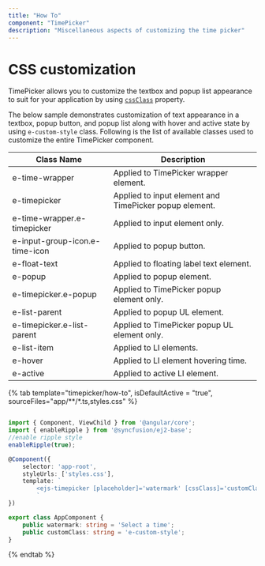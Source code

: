 ```yaml
---
title: "How To"
component: "TimePicker"
description: "Miscellaneous aspects of customizing the time picker"
---
```


# CSS customization

TimePicker allows you to customize the textbox and popup list appearance to suit for your
application by using
[`cssClass`](../../api/timepicker#cssclass) property.

The below sample demonstrates customization of text appearance in a textbox, popup button, and popup list along with hover and active
state by using `e-custom-style` class. Following is the list of available classes used to customize the entire TimePicker component.

| **Class Name** | **Description** |
| --- | --- |
| e-time-wrapper | Applied to TimePicker wrapper element. |
| e-timepicker |  Applied to input element and TimePicker popup element. |
| e-time-wrapper.e-timepicker | Applied to input element only. |
| e-input-group-icon.e-time-icon | Applied to popup button. |
| e-float-text | Applied to floating label text element. |
| e-popup | Applied to popup element. |
| e-timepicker.e-popup | Applied to TimePicker popup element only. |
| e-list-parent | Applied to popup UL element. |
| e-timepicker.e-list-parent | Applied to TimePicker popup UL element only. |
| e-list-item | Applied to LI elements. |
| e-hover | Applied to LI element hovering time. |
| e-active | Applied to active LI element. |

{% tab template="timepicker/how-to", isDefaultActive = "true", sourceFiles="app/**/*.ts,styles.css" %}

```typescript

import { Component, ViewChild } from '@angular/core';
import { enableRipple } from '@syncfusion/ej2-base';
//enable ripple style
enableRipple(true);

@Component({
    selector: 'app-root',
    styleUrls: ['styles.css'],
    template: `
        <ejs-timepicker [placeholder]='watermark' [cssClass]='customClass'></ejs-timepicker>
        `
})

export class AppComponent {
    public watermark: string = 'Select a time';
    public customClass: string = 'e-custom-style';
}
```

{% endtab %}
